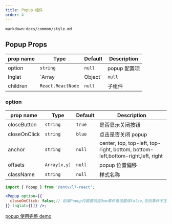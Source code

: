 ```yaml
---
title: Popup 组件
order: 4
---
```


`markdown:docs/common/style.md`
## Popup Props

| prop name | Type              | Default | Description      |
| --------- | ----------------- | ------- | ---------------- |
| option    | `string`          | `null`  | popup 配置项     |
| lnglat    | `Array | Object`  | `null`  | popup 经纬度位置 |
| children  | `React.ReactNode` | `null`  | 子组件           |

### option

| prop name    | Type         | Default | Description                                                                    |
| ------------ | ------------ | ------- | ------------------------------------------------------------------------------ |
| closeButton  | `string`     | `true`  | 是否显示关闭按钮                                                               |
| closeOnClick | `string`     | `blue`  | 点击是否关闭 popup                                                             |
| anchor       | `string`     | `null`  | center, top, top-left, top-right, bottom, bottom-left,bottom-right,left, right |
| offsets      | `Array[x,y]` | `null`  | popup 位置偏移                                                                 |
| className    | `string`     | `null`  | 样式名称                                                                       |

```jsx
import { Popup } from '@antv/l7-react';

<Popup option={{
  closeOnClick: false;// 如果Popup内需要响应Dom事件需设置成false,否则事件不生效
}} lnglat={[]} />;
```

[popup 使用完整 demo](../../../examples/react/covid#covid_bubble)

